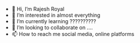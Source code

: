 - 👋 Hi, I’m Rajesh Royal
- 👀 I’m interested in almost everything
- 🌱 I’m currently learning ??????????
- 💞️ I’m looking to collaborate on ....
- 📫 How to reach me social media, online platforms

<!---
rajesh-edx/rajesh-edx is a ✨ special ✨ repository because its `README.md` (this file) appears on your GitHub profile.
You can click the Preview link to take a look at your changes.
--->
